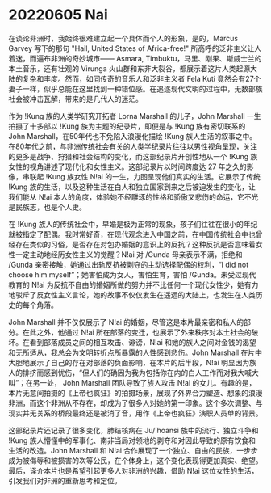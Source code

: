 # 20220605 Nai




在谈论非洲时，我始终很难建立起一个具体而个人的形象，是的，Marcus Garvey 写下的那句 "Hail, United States of Africa-free!" 所高呼的泛非主义让人着迷，而遍布非洲的奇妙城市—— Asmara, Timbuktu，马里、刚果、斯威士兰的本土音乐，还有壮观的 Virunga 火山群和东非大裂谷，都展示着这片人类起源大陆的复杂和丰度。然而，如同传奇的音乐人和泛非主义者 Fela Kuti 竟然会有27个妻子一样，似乎总能在这里找到一种错位感。在追逐现代文明的过程中，无数部族社会被冲击瓦解，带来的是几代人的迷茫。

作为 !Kung 族的人类学研究开拓者 Lorna Marshall 的儿子，John Marshall 一生拍摄了十多部以 !Kung 族为主题的纪录片，即便是与 !Kung 族有密切联系的 John Marshall，在50年代也不免陷入浪漫化描绘 !Kung 族人生活的叙事之中。在80年代之前，与非洲传统社会有关的人类学纪录片往往以男性视角呈现，关注的更多是战争、狩猎和社会结构的变化，而这部纪录片开创性地从一个 !Kung 族女性的视角讲述了现代化和女性主义。这部纪录片以时间跨度达 27 年之久的影像，串联起 !Kung 族女性 N!ai 的一生，力图呈现他们真实的生活。它展示了传统 !Kung 族的生活，以及这种生活在白人和独立国家到来之后被迫发生的变化，让我们能从 N!ai 本人的角度，体验她不经雕琢的性格和骄傲又悲伤的命运，它不光是民族志，也是个人史。

在 !Kung 族人的传统社会中，早婚是极为正常的现象，孩子们往往在很小的年纪就被指定了配偶。我时常好奇，在现代观念进入中国之前，在中国传统社会中也曾经存在类似的习俗，是否存在对包办婚姻的意识上的反抗？这种反抗是否意味着女性一定主动地经历女性主义的觉醒？N!ai 对 /Gunda 母亲表示不满，拒绝和 /Gunda 亲密接触，她通过出轨反抗被剥夺的主动选择配偶的权利，“I did not choose him myself”；她害怕成为女人，害怕生育，害怕 /Gunda。未受过现代教育的 N!ai 为反抗不自由的婚姻所做的努力并不比任何一个现代女性少，她有力地驳斥了反女性主义言论，她的故事不仅仅发生在遥远的大陆上，也发生在人类历史的每个角落。

John Marshall 并不仅仅展示了 N!ai 的婚姻，尽管这是本片最亲密和私人的部分。在此之外，他通过 N!ai 所在部落的变迁，也展示了外来秩序对本土社会的破坏。在看到部落成员之间的相互攻击、诽谤，N!ai 和她的族人之间对金钱的渴望和无所适从，我总会为文明转折点所暴露的人性感到悲伤。John Marshall 在片中大胆地展示了自己的存在对部落的负面影响，在本片的后半段，N!ai 明显因为族人的排挤而感到忧伤，“但人们的确因为我为包括你在内的白人工作而对我大喊大叫”；在另一处， John Marshall 团队导致了族人攻击 N!ai 的女儿。有趣的是，本片无意间拍摄的《上帝也疯狂》的拍摄场景，展现了外界合力塑造、想象的浪漫非洲，而这个非洲从不存在，却成为了很多人对她的第一印象。这个多次调整、与现实并无关系的桥段最终还是被消了音，用作《上帝也疯狂》演职人员单的背景。

这部纪录片还记录了很多变化，肺结核病在 Ju/’hoansi 族中的流行、独立斗争和 !Kung 族人懵懂中的军事化、南非当局对领地的剥夺和对因此导致的原有饮食和生活的改造。John Marshall 和 N!ai 合作展现了一个独立、自由的民族，一步步成为被侮辱和被损害的次等公民，在个体身上，这个变化表现得更加真实、绝望。最后，译介本片也是希望引起更多人对非洲的兴趣，借助 N!ai 这位女性的生活，引发我们对非洲的重新思考和定位。


